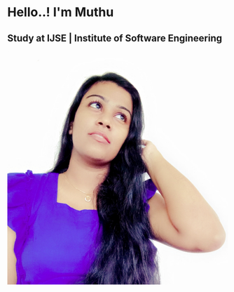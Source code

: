 <h1>Hello..! I'm Muthu</h1>
<h2>Study at IJSE | Institute of Software Engineering </h2>
<img src="assets/image/my1.jpg" width="600">